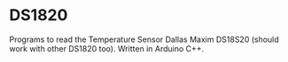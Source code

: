 # DS1820
Programs to read the Temperature Sensor Dallas Maxim DS18S20 (should work with other DS1820 too). Written in Arduino C++.
